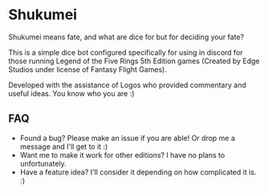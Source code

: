 # Shukumei

Shukumei means fate, and what are dice for but for deciding your fate?

This is a simple dice bot configured specifically for using in discord for those running Legend of the Five Rings 5th Edition games (Created by Edge Studios under license of Fantasy Flight Games). 

Developed with the assistance of Logos who provided commentary and useful ideas. You know who you are :)

## FAQ

* Found a bug? Please make an issue if you are able! Or drop me a message and I'll get to it :)
* Want me to make it work for other editions? I have no plans to unfortunately.
* Have a feature idea? I'll consider it depending on how complicated it is. :)